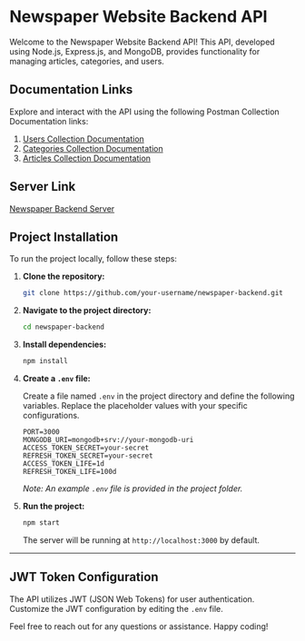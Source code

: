 # Newspaper Website Backend API

Welcome to the Newspaper Website Backend API! This API, developed using Node.js, Express.js, and MongoDB, provides functionality for managing articles, categories, and users.

## Documentation Links

Explore and interact with the API using the following Postman Collection Documentation links:

1. [Users Collection Documentation]([https://www.postman.com/collections/YOUR_USERS_COLLECTION_ID](https://documenter.getpostman.com/view/32008492/2sA2xiWXk9))
2. [Categories Collection Documentation]([https://www.postman.com/collections/YOUR_CATEGORIES_COLLECTION_ID](https://documenter.getpostman.com/view/32008492/2sA2xiWXk6))
3. [Articles Collection Documentation]([https://www.postman.com/collections/YOUR_ARTICLES_COLLECTION_ID](https://documenter.getpostman.com/view/32008492/2sA2xjyAsa))

## Server Link

[Newspaper Backend Server](https://newspaper.azurewebsites.net)


## Project Installation

To run the project locally, follow these steps:

1. **Clone the repository:**

   ```bash
   git clone https://github.com/your-username/newspaper-backend.git
   ```

2. **Navigate to the project directory:**

   ```bash
   cd newspaper-backend
   ```

3. **Install dependencies:**

   ```bash
   npm install
   ```

4. **Create a `.env` file:**

   Create a file named `.env` in the project directory and define the following variables. Replace the placeholder values with your specific configurations.

   ```dotenv
   PORT=3000
   MONGODB_URI=mongodb+srv://your-mongodb-uri
   ACCESS_TOKEN_SECRET=your-secret
   REFRESH_TOKEN_SECRET=your-secret
   ACCESS_TOKEN_LIFE=1d
   REFRESH_TOKEN_LIFE=100d
   ```

   *Note: An example `.env` file is provided in the project folder.*

5. **Run the project:**

   ```bash
   npm start
   ```

   The server will be running at `http://localhost:3000` by default.

---

## JWT Token Configuration

The API utilizes JWT (JSON Web Tokens) for user authentication. Customize the JWT configuration by editing the `.env` file.


Feel free to reach out for any questions or assistance. Happy coding!

